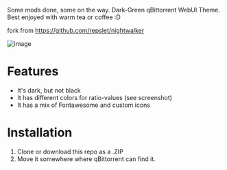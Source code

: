 Some mods done, some on the way.
Dark-Green qBittorrent WebUI Theme.
Best enjoyed with warm tea or coffee :D

fork from https://github.com/repslet/nightwalker

![image](https://user-images.githubusercontent.com/4178343/128639264-c97beef5-f00d-49f1-8ca7-9bf6ab36fd3e.png)

# Features
- It's dark, but not black
- It has different colors for ratio-values (see screenshot)
- It has a mix of Fontawesome and custom icons

# Installation
1. Clone or download this repo as a .ZIP
2. Move it somewhere where qBittorrent can find it.
